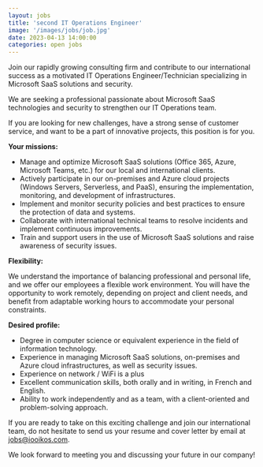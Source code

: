 ```yaml
---
layout: jobs
title: 'second IT Operations Engineer'
image: '/images/jobs/job.jpg'
date: 2023-04-13 14:00:00
categories: open jobs
---
```


Join our rapidly growing consulting firm and contribute to our international success as a motivated IT Operations Engineer/Technician specializing in Microsoft SaaS solutions and security.

We are seeking a professional passionate about Microsoft SaaS technologies and security to strengthen our IT Operations team.

If you are looking for new challenges, have a strong sense of customer service, and want to be a part of innovative projects, this position is for you.

**Your missions:**

* Manage and optimize Microsoft SaaS solutions (Office 365, Azure, Microsoft Teams, etc.) for our local and international clients.
* Actively participate in our on-premises and Azure cloud projects (Windows Servers, Serverless, and PaaS), ensuring the implementation, monitoring, and development of infrastructures.
* Implement and monitor security policies and best practices to ensure the protection of data and systems.
* Collaborate with international technical teams to resolve incidents and implement continuous improvements.
* Train and support users in the use of Microsoft SaaS solutions and raise awareness of security issues.

**Flexibility:**

We understand the importance of balancing professional and personal life, and we offer our employees a flexible work environment. You will have the opportunity to work remotely, depending on project and client needs, and benefit from adaptable working hours to accommodate your personal constraints.

**Desired profile:**

* Degree in computer science or equivalent experience in the field of information technology.
* Experience in managing Microsoft SaaS solutions, on-premises and Azure cloud infrastructures, as well as security issues.
* Experience on network / WiFi is a plus
* Excellent communication skills, both orally and in writing, in French and English.
* Ability to work independently and as a team, with a client-oriented and problem-solving approach.

If you are ready to take on this exciting challenge and join our international team, do not hesitate to send us your resume and cover letter by email at [jobs@iooikos.com](mailto:jobs@iooikos.com).

We look forward to meeting you and discussing your future in our company!